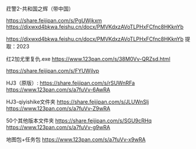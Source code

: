 荭警2-共和国之辉（带中国）

https://share.feijipan.com/s/PgUWjkxm
https://dixwxd4bkwa.feishu.cn/docx/PMVKdxzAVoTLPHxFCfnc8HKknYb

https://dixwxd4bkwa.feishu.cn/docx/PMVKdxzAVoTLPHxFCfnc8HKknYb
提取：2023

红2加尤里复仇.exe
https://www.123pan.com/s/38M0Vv-QRZsd.html

https://share.feijipan.com/s/FYUWjlvp

HJ3（原版）: 
https://share.feijipan.com/s/rSUWnRFa
https://www.123pan.com/s/a7fuVv-6AwRA


HJ3-qiyishike文件夹
https://share.feijipan.com/s/JLUWnSlj
https://www.123pan.com/s/a7fuVv-Z9wRA

50个其他版本文件夹
https://share.feijipan.com/s/SGU9cRHq
https://www.123pan.com/s/a7fuVv-g9wRA

地图包+任务包
https://www.123pan.com/s/a7fuVv-x9wRA




